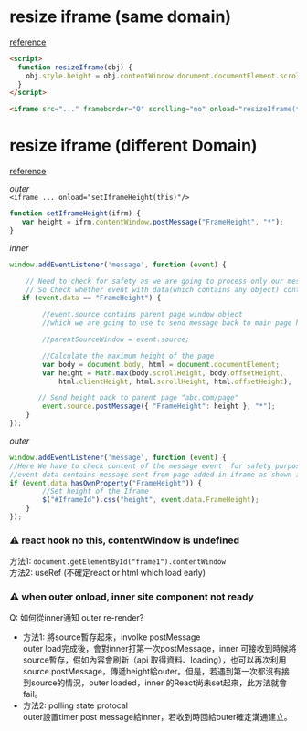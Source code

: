 # resize iframe (same domain)
[reference](https://stackoverflow.com/a/9976309/13797221)  
```html
<script>
  function resizeIframe(obj) {
    obj.style.height = obj.contentWindow.document.documentElement.scrollHeight + 'px';
  }
</script>

<iframe src="..." frameborder="0" scrolling="no" onload="resizeIframe(this)" />
```

# resize iframe (different Domain)
[reference](https://stackoverflow.com/a/42308842/13797221)  

*outer*  
`<iframe ... onload="setIframeHeight(this)"/>`
```js
function setIframeHeight(ifrm) {
   var height = ifrm.contentWindow.postMessage("FrameHeight", "*");   
}
```

*inner*
```js
window.addEventListener('message', function (event) {

    // Need to check for safety as we are going to process only our messages
    // So Check whether event with data(which contains any object) contains our message here its "FrameHeight"
   if (event.data == "FrameHeight") {

        //event.source contains parent page window object 
        //which we are going to use to send message back to main page here "abc.com/page"

        //parentSourceWindow = event.source;

        //Calculate the maximum height of the page
        var body = document.body, html = document.documentElement;
        var height = Math.max(body.scrollHeight, body.offsetHeight,
            html.clientHeight, html.scrollHeight, html.offsetHeight);

       // Send height back to parent page "abc.com/page"
        event.source.postMessage({ "FrameHeight": height }, "*");       
    }
});
```
*outer*   
```js
window.addEventListener('message', function (event) {
//Here We have to check content of the message event  for safety purpose
//event data contains message sent from page added in iframe as shown in step 3
if (event.data.hasOwnProperty("FrameHeight")) {
        //Set height of the Iframe
        $("#IframeId").css("height", event.data.FrameHeight);        
    }
});
```

### ⚠ react hook no this, contentWindow is undefined  
方法1: `document.getElementById("frame1").contentWindow`  
方法2: useRef (不確定react or html which load early)  

### ⚠ when outer onload, inner site component not ready
Q: 如何從inner通知 outer re-render?  
- 方法1: 將source暫存起來，involke postMessage  
outer load完成後，會對inner打第一次postMessage，inner 可接收到時候將source暫存，假如內容會刷新（api 取得資料、loading），也可以再次利用source.postMessage，傳遞height給outer。但是，若遇到第一次都沒有接到source的情況，outer loaded，inner 的React尚未set起來，此方法就會fail。
- 方法2: polling state protocal  
outer設置timer post message給inner，若收到時回給outer確定溝通建立。
